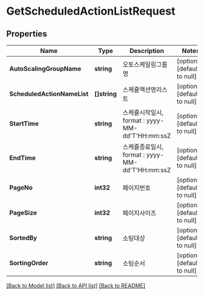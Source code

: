 # GetScheduledActionListRequest

## Properties
Name | Type | Description | Notes
------------ | ------------- | ------------- | -------------
**AutoScalingGroupName** | **string** | 오토스케일링그룹명 | [optional] [default to null]
**ScheduledActionNameList** | **[]string** | 스케쥴액션명리스트 | [optional] [default to null]
**StartTime** | **string** | 스케쥴시작일시, format : yyyy-MM-dd&#39;T&#39;HH:mm:ssZ | [optional] [default to null]
**EndTime** | **string** | 스케쥴종료일시, format : yyyy-MM-dd&#39;T&#39;HH:mm:ssZ | [optional] [default to null]
**PageNo** | **int32** | 페이지번호 | [optional] [default to null]
**PageSize** | **int32** | 페이지사이즈 | [optional] [default to null]
**SortedBy** | **string** | 소팅대상 | [optional] [default to null]
**SortingOrder** | **string** | 소팅순서 | [optional] [default to null]

[[Back to Model list]](../README.md#documentation-for-models) [[Back to API list]](../README.md#documentation-for-api-endpoints) [[Back to README]](../README.md)


